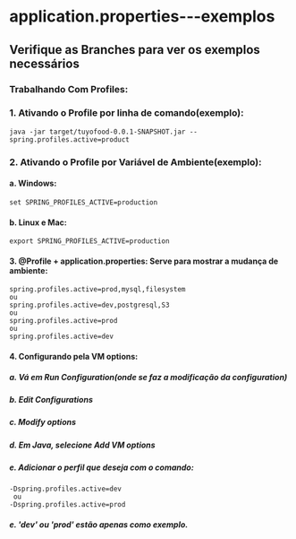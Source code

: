 # application.properties---exemplos
## Verifique as Branches para ver os exemplos necessários
### Trabalhando Com Profiles:
### 1. Ativando o Profile por linha de comando(exemplo):
````
java -jar target/tuyofood-0.0.1-SNAPSHOT.jar --spring.profiles.active=product
````
### 2. Ativando o Profile por Variável de Ambiente(exemplo):
#### a. Windows:
````
set SPRING_PROFILES_ACTIVE=production
````
#### b. Linux e Mac:
````
export SPRING_PROFILES_ACTIVE=production
````
#### 3. @Profile + application.properties: Serve para mostrar a mudança de ambiente:
````
spring.profiles.active=prod,mysql,filesystem
ou
spring.profiles.active=dev,postgresql,S3
ou
spring.profiles.active=prod
ou
spring.profiles.active=dev
````
#### 4. Configurando pela VM options:
##### a. Vá em Run Configuration(onde se faz a modificação da configuration)
##### b. Edit Configurations
##### c. Modify options
##### d. Em Java, selecione Add VM options
##### e. Adicionar o perfil que deseja com o comando:
````
-Dspring.profiles.active=dev
 ou 
-Dspring.profiles.active=prod
````
##### e. 'dev' ou 'prod' estão apenas como exemplo.

